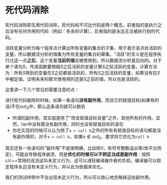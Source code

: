 # 死代码消除

死代码消除即无用代码消除，死代码和不可达代码是两个概念。前者指的是执行之后没有任何作用的代码（例如：多余的计算），后者指的是永远无法被执行到的代码。

活跃变量分析为每个程序点计算出所有变量的集合的子集，用于表示该点处活跃的变量，所以数据流分析的值集为所有变量的集合的幂集。"活跃"的含义是在程序执行过这一点**之后**，这个变量**当前的值**会被使用到，所以数据流分析是后向的。对于单个语句$S$，传递函数要根据$S$之后活跃的变量计算$S$之前活跃的变量，计算方法为：所有$S$用到的变量在$S$之前都是活跃的，所有$S$之后活跃的变量，如果没有在$S$中被定值，证明未来的那次使用用的还是$S$之前的值，所以也是活跃的。
<!-- 
综合得，传递函数定义为：$f_S(x) = (x - def_S) \cup use_S$。其中 $def_S$ 是$S$中定值的所有变量的集合，$use_S$是$S$中使用的所有变量的集合。

基本块$B$的传递函数定义为：

$$
f_B(x) = f_{S_1}(...f_{S_{n - 1}}(f_{S_n}(x))) \\
= (((((x - def_{S_n}) \cup use_{S_n}) - def_{S_{n - 1}}) \cup use_{S_{n - 1}} ...) - def_{S_1}) \cup use_{S_1}\\
\overset{\mathrm{数学归纳法}}{=} (x - \bigcup_{i = 1}^n def_{S_i}) \cup \bigcup_{i = 1}^n (use_{S_i} - \bigcup_{j = 1}^{i - 1} def_{S_j})
$$

最后一个等号使用数学归纳法来证明，读者自证不难。

定义$def_B = \bigcup_{i = 1}^n def_{S_i}$，$use_B = \bigcup_{i = 1}^n (use_{S_i} - \bigcup_{j = 1}^{i - 1} def_{S_j})$，这样上面的式子就是大家熟悉的形式了。那么这个形式和课堂上定义的$LiveUse$和$Def$是一致的吗？

![](pic/aliveness.png)

先看$use_B$和$LiveUse$，$LiveUse$为$B$中定值之前被引用的变量的集合，而$use_B$定义中每一个求并项都是一条语句的$use$集合减去在这条语句前面的所有$def$集，也就是说如果一个变量在某条语句中被使用了，而且没有在这条语句之前的任何一条语句被定值，那么它属于$use_B$，此外都不属于。显然，这与$LiveUse$的定义是符合的。

再看$def_B$和$Def$，其实很容易可以看出这两个集合并不相同，$def_B$包含了被定值的所有变量，而$Def$要求定值之前没有引用过，所以$Def \subseteq def_B$。然而这个区别不会影响任何计算结果：如果变量$x$满足$x \in def_B, x \notin Def$，则意味着它定值之前被引用过，则$x \in use_B, x \in LiveUse$，则它一定在这一步的结果集合中。

> 所以，$Def$这样的定义是冗余的，只会加大计算$Def$时的计算量，使用$def_B$的定义就会简单一些，而且不会影响最终结果。 -->

这里讲一下几个常见的需要注意的点：

进行死代码删除的时候，如果一条语句**没有副作用**，而且它的赋值目标(如果有的话)不在$out_S$中，那么这条语句就可以删去
   - 所谓的副作用，其实就是除了"改变赋值目标变量"之外，其他所有的作用。显然，tac中没有既没有副作用，同时也没有赋值目标的语句
   - 你在实现的时候可以认为除了`a = call b`之外的所有有赋值目标的语句都是没有副作用的，对于`a = call b`，如果$a \notin out_S$，要求将它优化为`call b`

其实还有一些语句的"副作用"不是很明确，比如除0，有符号整数溢出等(依平台而定)，可能会导致程序崩溃，但是**优化的时候可以不把这当成是副作用**：按照c/c++常用的说法这叫未定义行为，这可以减轻编译器作者的负担，编译器可以假定程序永远没有未定义行为，并以此为依据来优化。

我们的测试样例中不会出现未定义行为，所以可以放心地忽略掉这些副作用。
